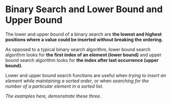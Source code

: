 # Binary Search and Lower Bound and Upper Bound

The lower and upper bound of a binary search are **the lowest and highest positions where a value could be inserted without breaking the ordering.**

As opposed to a typical binary search algorithm, lower bound search algorithm looks for **the first index of an element (lower bound)** and upper bound search algorithm looks for **the index after last occurrence (upper bound)**.

Lower and upper bound search functions are useful when _trying to insert an element while maintaining a sorted order_, or when _searching for the number of a particular element in a sorted list_.

_The examples here, demonstrate these three_.
